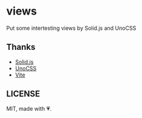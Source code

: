 # views

Put some intertesting views by Solid.js and UnoCSS

## Thanks

- [Solid.js](https://github.com/solidjs/solid)
- [UnoCSS](https://github.com/unocss/unocss)
- [Vite](https://github.com/vitejs/vite)

## LICENSE

MIT, made with 💗.
